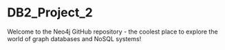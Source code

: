 # DB2_Project_2
Welcome to the Neo4j GitHub repository - the coolest place to explore the world of graph databases and NoSQL systems!
